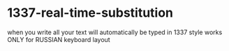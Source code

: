 # 1337-real-time-substitution
when you write all your text will automatically be typed in 1337 style
works ONLY for RUSSIAN keyboard layout
